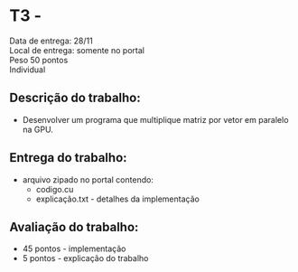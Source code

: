 # T3 - 

Data de entrega: 28/11  
Local de entrega: somente no portal  
Peso 50 pontos  
Individual  


## Descrição do trabalho:

- Desenvolver um programa que multiplique matriz por vetor em paralelo na GPU.


## Entrega do trabalho:  

- arquivo zipado no portal contendo:  
	- codigo.cu  
	- explicação.txt - detalhes da implementação 


## Avaliação do trabalho:  

- 45 pontos - implementação  
-  5 pontos - explicação do trabalho  

